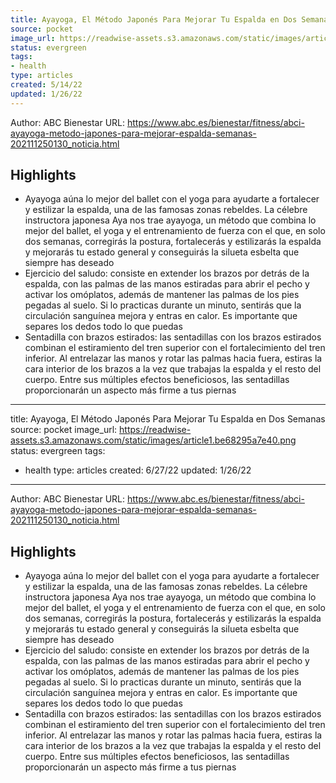 ```yaml
---
title: Ayayoga, El Método Japonés Para Mejorar Tu Espalda en Dos Semanas
source: pocket
image_url: https://readwise-assets.s3.amazonaws.com/static/images/article1.be68295a7e40.png
status: evergreen
tags: 
- health 
type: articles
created: 5/14/22
updated: 1/26/22
---
```


Author: ABC Bienestar
URL: https://www.abc.es/bienestar/fitness/abci-ayayoga-metodo-japones-para-mejorar-espalda-semanas-202111250130_noticia.html

## Highlights
- Ayayoga aúna lo mejor del ballet con el yoga para ayudarte a fortalecer y estilizar la espalda, una de las famosas zonas rebeldes. La célebre instructora japonesa Aya nos trae ayayoga, un método que combina lo mejor del ballet, el yoga y el entrenamiento de fuerza con el que, en solo dos semanas, corregirás la postura, fortalecerás y estilizarás la espalda y mejorarás tu estado general y conseguirás la silueta esbelta que siempre has deseado
- Ejercicio del saludo: consiste en extender los brazos por detrás de la espalda, con las palmas de las manos estiradas para abrir el pecho y activar los omóplatos, además de mantener las palmas de los pies pegadas al suelo. Si lo practicas durante un minuto, sentirás que la circulación sanguínea mejora y entras en calor. Es importante que separes los dedos todo lo que puedas
- Sentadilla con brazos estirados: las sentadillas con los brazos estirados combinan el estiramiento del tren superior con el fortalecimiento del tren inferior. Al entrelazar las manos y rotar las palmas hacia fuera, estiras la cara interior de los brazos a la vez que trabajas la espalda y el resto del cuerpo. Entre sus múltiples efectos beneficiosos, las sentadillas proporcionarán un aspecto más firme a tus piernas
---
title: Ayayoga, El Método Japonés Para Mejorar Tu Espalda en Dos Semanas
source: pocket
image_url: https://readwise-assets.s3.amazonaws.com/static/images/article1.be68295a7e40.png
status: evergreen
tags: 
- health 
type: articles
created: 6/27/22
updated: 1/26/22
---

Author: ABC Bienestar
URL: https://www.abc.es/bienestar/fitness/abci-ayayoga-metodo-japones-para-mejorar-espalda-semanas-202111250130_noticia.html

## Highlights
- Ayayoga aúna lo mejor del ballet con el yoga para ayudarte a fortalecer y estilizar la espalda, una de las famosas zonas rebeldes. La célebre instructora japonesa Aya nos trae ayayoga, un método que combina lo mejor del ballet, el yoga y el entrenamiento de fuerza con el que, en solo dos semanas, corregirás la postura, fortalecerás y estilizarás la espalda y mejorarás tu estado general y conseguirás la silueta esbelta que siempre has deseado
- Ejercicio del saludo: consiste en extender los brazos por detrás de la espalda, con las palmas de las manos estiradas para abrir el pecho y activar los omóplatos, además de mantener las palmas de los pies pegadas al suelo. Si lo practicas durante un minuto, sentirás que la circulación sanguínea mejora y entras en calor. Es importante que separes los dedos todo lo que puedas
- Sentadilla con brazos estirados: las sentadillas con los brazos estirados combinan el estiramiento del tren superior con el fortalecimiento del tren inferior. Al entrelazar las manos y rotar las palmas hacia fuera, estiras la cara interior de los brazos a la vez que trabajas la espalda y el resto del cuerpo. Entre sus múltiples efectos beneficiosos, las sentadillas proporcionarán un aspecto más firme a tus piernas

